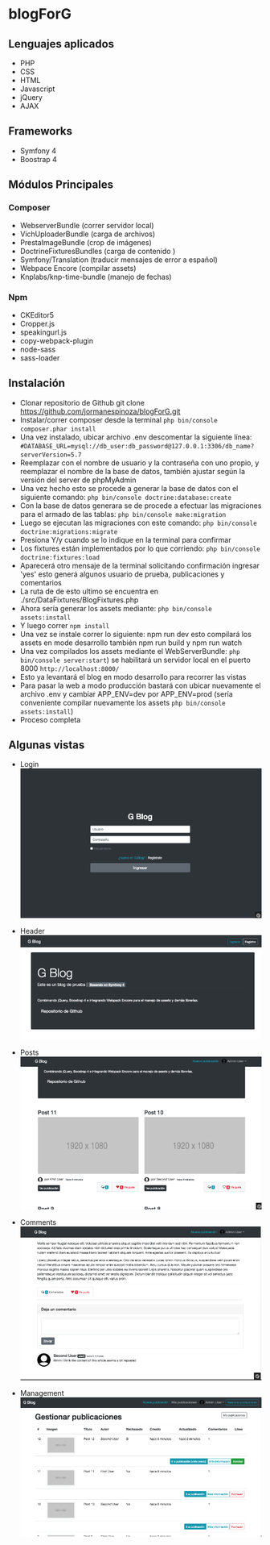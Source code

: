 # blogForG

## Lenguajes aplicados

* PHP
* CSS
* HTML
* Javascript
* jQuery
* AJAX

## Frameworks
* Symfony 4
* Boostrap 4

## Módulos Principales

### Composer
* WebserverBundle (correr servidor local)
* VichUploaderBundle (carga de archivos)
* PrestaImageBundle (crop de imágenes)
* DoctrineFixturesBundles (carga de contenido )
* Symfony/Translation (traducir mensajes de error a español)
* Webpace Encore (compilar assets)
* Knplabs/knp-time-bundle (manejo de fechas)

### Npm
* CKEditor5
* Cropper.js
* speakingurl.js
* copy-webpack-plugin
* node-sass
* sass-loader

## Instalación
* Clonar repositorio de Github git clone https://github.com/jormanespinoza/blogForG.git
* Instalar/correr composer desde la terminal `php bin/console composer.phar install`
* Una vez instalado, ubicar archivo .env descomentar la siguiente línea:
`#DATABASE_URL=mysql://db_user:db_password@127.0.0.1:3306/db_name?serverVersion=5.7`
* Reemplazar con el nombre de usuario y la contraseña con uno propio, y reemplazar el nombre de la base de datos, también ajustar según la versión del server de phpMyAdmin
* Una vez hecho esto se procede a generar la base de datos con el siguiente comando:
`php bin/console doctrine:database:create`
* Con la base de datos generara se de procede a efectuar las migraciones para el armado de las tablas:
`php bin/console make:migration`
* Luego se ejecutan las migraciones con este comando:
`php bin/console doctrine:migrations:migrate`
* Presiona Y/y cuando se lo indique en la terminal para confirmar
* Los fixtures están implementados por lo que corriendo:
 `php bin/console doctrine:fixtures:load`
* Aparecerá otro mensaje de la terminal solicitando confirmación ingresar 'yes' esto generá algunos usuario de prueba, publicaciones y comentarios
* La ruta de de esto ultimo se encuentra en ./src/DataFixtures/BlogFixtures.php
* Ahora sería generar los assets mediante:
`php bin/console assets:install`
* Y luego correr `npm install`
* Una vez se instale correr lo siguiente: npm run dev esto compilará los assets en mode desarrollo también npm run build y npm run watch
* Una vez compilados los assets mediante el WebServerBundle:
`php bin/console server:start`) se habilitará un servidor local en el puerto 8000 `http://localhost:8000/`
* Esto ya levantará el blog en modo desarrollo para recorrer las vistas
* Para pasar la web a modo producción bastará con ubicar nuevamente el archivo .env y cambiar APP_ENV=dev por APP_ENV=prod (sería conveniente compilar nuevamente los assets `php bin/console assets:install`)
* Proceso completa

## Algunas vistas

* Login
![alt text](https://raw.githubusercontent.com/jormanespinoza/blogForG/master/assets/images/login.png)

* Header
![alt text](https://raw.githubusercontent.com/jormanespinoza/blogForG/master/assets/images/header.png)

* Posts
![alt text](https://raw.githubusercontent.com/jormanespinoza/blogForG/master/assets/images/posts.png)

* Comments
![alt text](https://github.com/jormanespinoza/blogForG/blob/master/assets/images/comments.png)

* Management
![alt text](https://github.com/jormanespinoza/blogForG/blob/master/assets/images/manage_posts.png)
